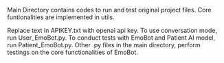 Main Directory contains codes to run and test original project files. Core funtionalities are implemented in utils.

Replace text in APIKEY.txt with openai api key.
To use conversation mode, run User_EmoBot.py.
To conduct tests with EmoBot and Patient AI model, run Patient_EmoBot.py.
Other .py files in the main directory, perform testings on the core functionalities of EmoBot.
